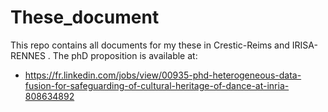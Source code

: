 # These_document
This repo contains all documents for my these in Crestic-Reims and IRISA-RENNES
. The phD proposition is available at:
- https://fr.linkedin.com/jobs/view/00935-phd-heterogeneous-data-fusion-for-safeguarding-of-cultural-heritage-of-dance-at-inria-808634892

